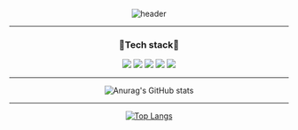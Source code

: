 <div align="center">
  
![header](https://capsule-render.vercel.app/api?type=transparent&height=150&text=💖Hello💖&fontColor=F1F8E9)
  
--- 
  
  <h3>🌱Tech stack🌱</h3>
  <img src="https://img.shields.io/badge/Node.js-339933?style=flat-square&logo=Node.js&logoColor=white"/></a>
  <img src="https://img.shields.io/badge/JS-F7DF1E?style=flat-square&logo=JavaScript&logoColor=white"/></a>
  <img src="https://img.shields.io/badge/css-1572B6?style=flat-square&logo=css3&logoColor=white"/></a>
  <img src="https://img.shields.io/badge/python-3776AB?style=flat-square&logo=Python&logoColor=white"/></a>
  <img src="https://img.shields.io/badge/c-A8B9CC?style=flat-square&logo=c&logoColor=white"/></a>
  
---   

![Anurag's GitHub stats](https://github-readme-stats.vercel.app/api?username=zi-won&show_icons=true&theme=gruvbox_light)

---

[![Top Langs](https://github-readme-stats.vercel.app/api/top-langs/?username=zi-won&layout=compact)](https://github.com/anuraghazra/github-readme-stats)
</div>

